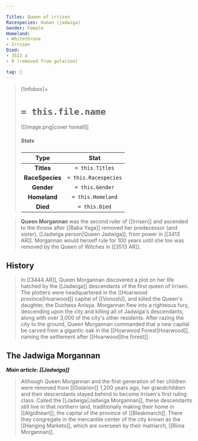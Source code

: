 ```yaml
---

Titles: Queen of irrisen
Racespecies: Human (jadwiga)
Gender: Female
Homeland:
- Whitethrone
- Irrisen
Died:
- 3513 a
- R (removed from golarion)

tag: 👤️
---
```


> [!infobox]+
> #  `= this.file.name`
> ![[image.png|cover hsmall]]
> ##### Stats
> Type | Stat |
> :---: |:---:|
> **Titles** | `= this.Titles` |
> **RaceSpecies** | `= this.Racespecies` |
> **Gender** | `= this.Gender` |
> **Homeland** | `= this.Homeland` |
> **Died** | `= this.Died` |



> **Queen Morgannan** was the second ruler of [[Irrisen]] and ascended to the throne after [[Baba Yaga]] removed her predecessor (and sister), [[Jadwiga person|Queen Jadwiga]], from power in [[3413 AR]]. Morgannan would herself rule for 100 years until she too was removed by the Queen of Witches in [[3513 AR]].


## History

> In [[3444 AR]], Queen Morgannan discovered a plot on her life hatched by the [[Jadwiga]] descendants of the first queen of Irrisen. The plotters were headquartered in the [[Hoarwood province|Hoarwood]] capital of [[Vonosh]], and killed the Queen's daughter, the Duchess Anisya. Morgannan flew into a righteous fury, descending upon the city and killing all of Jadwiga's descendants, along with over 3,000 of the city's other residents. After razing the city to the ground, Queen Morgannan commanded that a new capital be carved from a gigantic oak in the [[Hoarwood Forest|Hoarwood]], naming the settlement after [[Hoarwood|the forest]].


## The Jadwiga Morgannan

***Main article: [[Jadwiga]]***
> Although Queen Morgannan and the first generation of her children were removed from [[Golarion]] 1,200 years ago, her grandchildren and their descendants stayed behind to become Irrisen's first ruling class. Called the [[Jadwiga|Jadwiga Morgannan]], these descendants still live in that northern land, traditionally making their home in [[Algidheart]], the capital of the province of [[Bleakmarch]]. There they congregate in the mercantile center of the city known as the [[Hanging Markets]], which are overseen by their matriarch, [[Riina Morgannan]].








